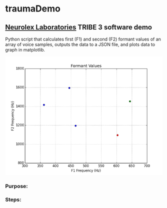 # traumaDemo
## [Neurolex Laboratories](https://github.com/NeuroLexDiagnostics) TRIBE 3 software demo 
Python script that calculates first (F1) and second (F2) formant values of an array of voice samples, outputs the data to a JSON file, and plots data to graph in matplotlib. 

![alt text](https://github.com/imABEING/traumaDemo/blob/master/F1_F2_Values.png "Plot")

### Purpose:

### Steps:



